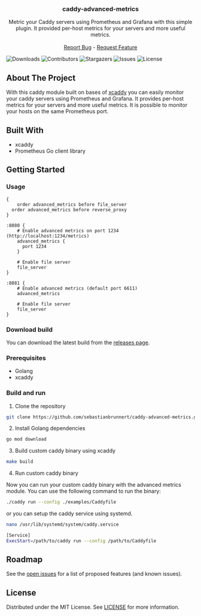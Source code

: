 <p align="center">
  <h3 align="center">caddy-advanced-metrics</h3>

  <p align="center">
    Metric your Caddy servers using Prometheus and Grafana with this simple plugin. It provided per-host metrics for your servers and more useful metrics.
    <br/>
    <br/>
    <a href="https://github.com/sebastianbrunnert/caddy-advanced-metrics/issues">Report Bug</a>
    -
    <a href="https://github.com/sebastianbrunnert/caddy-advanced-metrics/issues">Request Feature</a>
  </p>
</p>

![Downloads](https://img.shields.io/github/downloads/sebastianbrunnert/caddy-advanced-metrics/total) ![Contributors](https://img.shields.io/github/contributors/sebastianbrunnert/caddy-advanced-metrics?color=dark-green) ![Stargazers](https://img.shields.io/github/stars/sebastianbrunnert/caddy-advanced-metrics?style=social) ![Issues](https://img.shields.io/github/issues/sebastianbrunnert/caddy-advanced-metrics) ![License](https://img.shields.io/github/license/sebastianbrunnert/caddy-advanced-metrics) 

## About The Project

With this caddy module built on bases of [xcaddy](https://github.com/caddyserver/xcaddy) you can easily monitor your caddy servers using Prometheus and Grafana. It provides per-host metrics for your servers and more useful metrics. It is possible to monitor your hosts on the same Prometheus port.

## Built With

* xcaddy
* Prometheus Go client library

## Getting Started

### Usage

```
{
	order advanced_metrics before file_server
  order advanced_metrics before reverse_proxy
}

:8080 {
    # Enable advanced metrics on port 1234 (http://localhost:1234/metrics)
    advanced_metrics {
      port 1234
    }

    # Enable file server
    file_server
}

:8081 {
    # Enable advanced metrics (default port 6611)
    advanced_metrics

    # Enable file server
    file_server
}
```

### Download build

You can download the latest build from the [releases page](https://github.com/sebastianbrunnert/caddy-advanced-metrics/releases/).

### Prerequisites

* Golang
* xcaddy

### Build and run

1. Clone the repository

```sh
git clone https://github.com/sebastianbrunnert/caddy-advanced-metrics.git
```

2. Install Golang dependencies

```sh
go mod download
```

3. Build custom caddy binary using xcaddy 

```sh
make build
```

4. Run custom caddy binary

Now you can run your custom caddy binary with the advanced metrics module. You can use the following command to run the binary:

```sh
./caddy run --config ./examples/Caddyfile
```

or you can setup the caddy service using systemd.

```sh
nano /usr/lib/systemd/system/caddy.service
```

```sh
[Service]
ExecStart=/path/to/caddy run --config /path/to/Caddyfile
```

## Roadmap

See the [open issues](https://github.com/sebastianbrunnert/caddy-advanced-metrics/issues) for a list of proposed features (and known issues).


## License

Distributed under the MIT License. See [LICENSE](https://github.com/sebastianbrunnert/caddy-advanced-metrics/blob/main/LICENSE) for more information.
